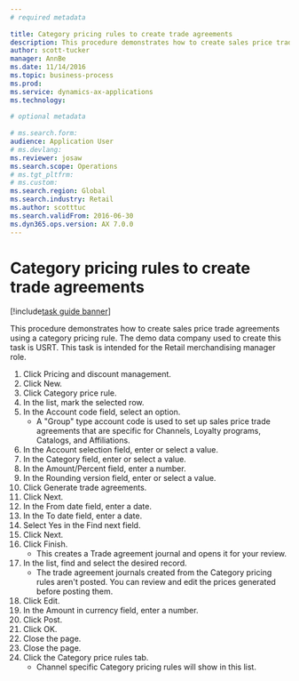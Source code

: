```yaml
--- 
# required metadata 
 
title: Category pricing rules to create trade agreements
description: This procedure demonstrates how to create sales price trade agreements using a category pricing rule. 
author: scott-tucker
manager: AnnBe 
ms.date: 11/14/2016
ms.topic: business-process 
ms.prod:  
ms.service: dynamics-ax-applications 
ms.technology:  
 
# optional metadata 
 
# ms.search.form:   
audience: Application User 
# ms.devlang:  
ms.reviewer: josaw
ms.search.scope: Operations 
# ms.tgt_pltfrm:  
# ms.custom:  
ms.search.region: Global
ms.search.industry: Retail
ms.author: scotttuc
ms.search.validFrom: 2016-06-30 
ms.dyn365.ops.version: AX 7.0.0 
---
```

# Category pricing rules to create trade agreements

[!include[task guide banner](../includes/task-guide-banner.md)]

This procedure demonstrates how to create sales price trade agreements using a category pricing rule. The demo data company used to create this task is USRT. This task is intended for the Retail merchandising manager role.

1. Click Pricing and discount management.
2. Click New.
3. Click Category price rule.
4. In the list, mark the selected row.
5. In the Account code field, select an option.
    * A "Group" type account code is used to set up sales price trade agreements that are specific for Channels, Loyalty programs, Catalogs, and Affiliations.  
6. In the Account selection field, enter or select a value.
7. In the Category field, enter or select a value.
8. In the Amount/Percent field, enter a number.
9. In the Rounding version field, enter or select a value.
10. Click Generate trade agreements.
11. Click Next.
12. In the From date field, enter a date.
13. In the To date field, enter a date.
14. Select Yes in the Find next field.
15. Click Next.
16. Click Finish.
    * This creates a Trade agreement journal and opens it for your review.  
17. In the list, find and select the desired record.
    * The trade agreement journals created from the Category pricing rules aren't posted. You can  review and edit the prices generated before posting them.  
18. Click Edit.
19. In the Amount in currency field, enter a number.
20. Click Post.
21. Click OK.
22. Close the page.
23. Close the page.
24. Click the Category price rules tab.
    * Channel specific Category pricing rules will show in this list.  

